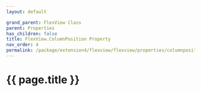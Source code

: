 ```yaml
---
layout: default

grand_parent: FlexView Class
parent: Properties
has_children: false
title: FlexView.ColumnPosition Property
nav_order: 4
permalink: /package/extension4/flexview/flexview/properties/columnposition
---
```

# {{ page.title }}